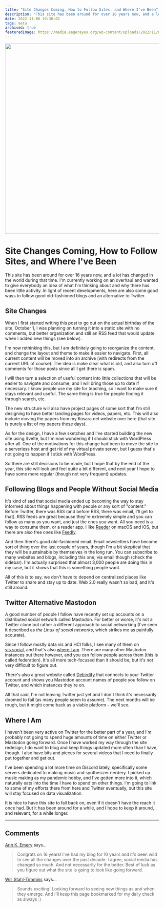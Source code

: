 ```yaml
---
title: "Site Changes Coming, How to Follow Sites, and Where I've Been"
description: "This site has been around for over 16 years now, and a lot has changed in the world during that time. I'm currently working on an overhaul and wanted to give everybody an idea of what I'm thinking about and why there has been little activity. In light of recent developments, here are also some good ways to follow good old-fashioned blogs and an alternative to Twitter."
date: 2022-11-06 19:36:02
tags: meta
archived: true
featuredImage: https://media.eagereyes.org/wp-content/uploads/2022/11/mastodon-eagereyes.jpeg
---
```


<p align="center"><img src="https://media.eagereyes.org/wp-content/uploads/2022/11/mastodon-eagereyes.jpeg" width="832" height="624" /></p>

# Site Changes Coming, How to Follow Sites, and Where I've Been

This site has been around for over 16 years now, and a lot has changed in the world during that time. I'm currently working on an overhaul and wanted to give everybody an idea of what I'm thinking about and why there has been little activity. In light of recent developments, here are also some good ways to follow good old-fashioned blogs and an alternative to Twitter.

## Site Changes

When I first started writing this post to go out on the actual birthday of the site, October 1, I was planning on turning it into a static site with no comments, but better organization and still an RSS feed that would update when I added new things (see below).

I'm now rethinking this, but I am definitely going to reorganize the content, and change the layout and theme to make it easier to navigate. First, all current content will be moved into an archive (with redirects from the current URL of course). The idea is make clear what is old, and also turn off comments for those posts since all I get there is spam.

I will then turn a selection of useful content into little collections that will be easier to navigate and consume, and I will bring those up to date if necessary. I know people use my site for teaching, so I want to make sure it stays relevant and useful. The same thing is true for people finding it through search, etc.

The new structure will also have project pages of some sort that I'm still designing to have better landing pages for videos, papers, etc. This will also include moving the papers from my Kosara.net website over here (that site is purely a list of my papers these days).

As for the design, I have a few sketches and I've started building the new site using Svelte, but I'm now wondering if I should stick with WordPress after all. One of the motivations for this change had been to move the site to a serverless host and get rid of my virtual private server, but I guess that's not going to happen if I stick with WordPress.

So there are still decisions to be made, but I hope that by the end of the year, this site will look and feel quite a bit different, and next year I hope to have some more regular (though not very frequent) updates.

## Following Blogs and People Without Social Media

It's kind of sad that social media ended up becoming the way to stay informed about things happening with people or any sort of "content." Before Twitter, there was RSS (and before RSS, there was email, I'll get to that). RSS feeds are great because they're extremely simple and you can follow as many as you want, and just the ones you want. All you need is a way to consume them, or a reader app. I like <a href="https://reederapp.com">Reeder</a> on macOS and iOS, but there are also free ones like <a href="https://feedly.com">Feedly</a>.

And then there's good old-fashioned email. Email newsletters have become sort of thing over the last couple of years, though I'm a bit skeptical that they will be sustainable by themselves in the long run. You can subscribe to many websites and blogs, including this one, via email though (check the sidebar). I'm actually surprised that almost 3,000 people are doing this in my case, but it shows that this is something people want.

All of this is to say, we don't have to depend on centralized places like Twitter to share and stay up to date. Web 2.0 really wasn't so bad, and it's still around.

## Twitter Alternative Mastodon

A good number of people I follow have recently set up accounts on a distributed social network called Mastodon. For better or worse, it's not a Twitter clone but rather a different approach to social networking (I've seen it described as <em>the Linux of social networks</em>, which strikes me as painfully accurate).

Since I follow mostly data vis and HCI folks, I see many of them on <a href="https://vis.social/">vis.social</a>, and that's also <a href="https://vis.social/@eagereyes">where I am</a>. There are many other Mastodon instances out there however, and you can follow people across them (this is called federation). It's all more tech-focused than it should be, but it's not very difficult to figure out.

There's also a great website called <a href="https://pruvisto.org/debirdify/">Debirdify</a> that connects to your Twitter account and shows you Mastodon account names of people you follow on Twitter, and which instances they're on.

All that said, I'm not leaving Twitter just yet and I don't think it's necessarily doomed to fail (as many people seem to assume). The next months will be rough, but it might come back as a viable platform – we'll see.

## Where I Am

I haven't been very active on Twitter for the better part of a year, and I'm probably not going to spend huge amounts of time on either Twitter or Mastodon going forward. Once I have worked my way through the site redesign, I do want to blog and keep things updated more often than I have, though. I also have bits and pieces for several videos that I need to finally put together and get out.

I've been spending a lot more time on Discord lately, specifically some servers dedicated to making music and synthesizer nerdery. I picked up music making as my pandemic hobby, and I've gotten more into it, which naturally eats into the time I have to spend on other things. I'm going to link to some of my efforts there from here and Twitter eventually, but this site will stay focused on data visualization.

It is nice to have this site to fall back on, even if it doesn't have the reach it once had. But it has been around for a while, and I hope to keep it around, and relevant, for a while longer.


<PostedBy />


<aside class="comments">

---
## Comments

<a href="https://depictdatastudio.com/" rel="nofollow noopener" target="_blank">Ann K. Emery</a> says…
>	Congrats on 16 years! I've had my blog for 10 years and it's been wild to see all the changes over the past decade. I agree, social media has changed so much. And not necessarily for the better. Best of luck as you figure out what the site is going to look like going forward.

<a href="http://blog.willstahl.com" rel="nofollow noopener" target="_blank">Will Stahl-Timmins</a> says…
>	Sounds exciting! Looking forward to seeing new things as and when they emerge. And I'll keep this page bookmarked for my daily check as always :)

</aside>

